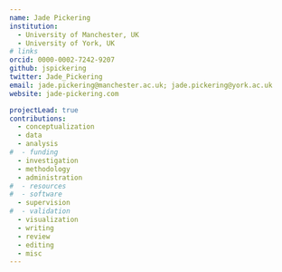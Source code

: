 ```yaml
---
name: Jade Pickering
institution:
  - University of Manchester, UK
  - University of York, UK
# links
orcid: 0000-0002-7242-9207
github: jspickering
twitter: Jade_Pickering
email: jade.pickering@manchester.ac.uk; jade.pickering@york.ac.uk
website: jade-pickering.com

projectLead: true
contributions:
  - ​conceptualization
  - data
  - analysis
#  - funding​
  - ​investigation
  - ​methodology
  - administration​
#  - ​resources
#  - ​software
  - supervision
#  - validation
  - ​visualization
  - writing
  - review
  - editing
  - misc
---
```

